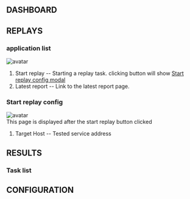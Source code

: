 ## DASHBOARD
## REPLAYS
### application list
![avatar](screenshots/replays.png "Applications")
1. Start replay -- Starting a replay task. clicking button will show [Start replay config modal](#Start-replay-config)
2. Latest report -- Link to the latest report page.
### Start replay config
![avatar](screenshots/start-replay.png)\
This page is displayed after the start replay button clicked
1. Target Host -- Tested service address
## RESULTS
### Task list

## CONFIGURATION


